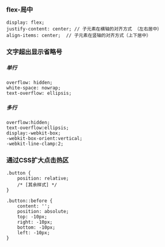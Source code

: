 ### flex-局中

```
display: flex;
justify-content: center; // 子元素在横轴的对齐方式 （左右居中）
align-items: center;  // 子元素在竖轴的对齐方式（上下居中）
```

### 文字超出显示省略号

##### 单行

```
overflow: hidden;
white-space: nowrap;
text-overflow: ellipsis;
```

##### 多行

```
overflow:hidden;
text-overflow:ellipsis;
display:-webkit-box;
-webkit-box-orient:vertical;
-webkit-line-clamp:2;
```

### 通过CSS扩大点击热区

```
.button {
	position: relative;
	/* [其余样式] */
}

.button::before {
	content: '';
	position: absolute;
	top: -10px;
	right: -10px;
	bottom: -10px;
	left: -10px;
}
```

